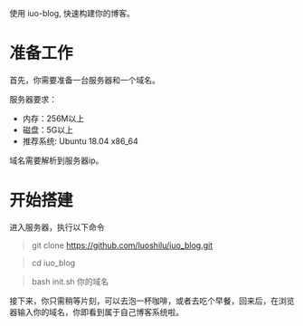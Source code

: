 使用 iuo-blog, 快速构建你的博客。

# 准备工作
首先，你需要准备一台服务器和一个域名。

服务器要求：
- 内存：256M以上
- 磁盘：5G以上
- 推荐系统: Ubuntu 18.04 x86_64

域名需要解析到服务器ip。

# 开始搭建
进入服务器，执行以下命令
> git clone https://github.com/luoshilu/iuo_blog.git

> cd iuo_blog

> bash init.sh 你的域名

接下来，你只需稍等片刻，可以去泡一杯咖啡，或者去吃个早餐，回来后，在浏览器输入你的域名，你即看到属于自己博客系统啦。
